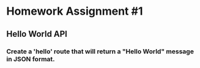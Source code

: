 # Homework Assignment #1

## Hello World API

### Create a 'hello' route that will return a "Hello World" message in JSON format. 